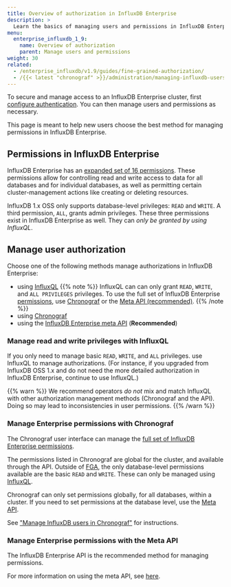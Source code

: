 ```yaml
---
title: Overview of authorization in InfluxDB Enterprise
description: >
  Learn the basics of managing users and permissions in InfluxDB Enterprise.
menu:
  enterprise_influxdb_1_9:
    name: Overview of authorization
    parent: Manage users and permissions
weight: 30
related:
  - /enterprise_influxdb/v1.9/guides/fine-grained-authorization/
  - /{{< latest "chronograf" >}}/administration/managing-influxdb-users/
---
```


To secure and manage access to an InfluxDB Enterprise cluster,
first [configure authentication](/enterprise_influxdb/v1.9/administration/configure/security/authentication/).
You can then manage users and permissions as necessary.

This page is meant to help new users choose the best method for managing permissions in InfluxDB Enterprise.

## Permissions in InfluxDB Enterprise

InfluxDB Enterprise has an [expanded set of 16 permissions](/enterprise_influxdb/v1.9/administration/manage/security/permissions/#permissions).
These permissions allow for
controlling read and write access to data for all databases and for individual databases,
as well as permitting certain cluster-management actions like creating or deleting resources.

InfluxDB 1.x OSS only supports database-level privileges: `READ` and `WRITE`.
A third permission, `ALL`, grants admin privileges.
These three permissions exist in InfluxDB Enterprise as well.
They can _only be granted by using InfluxQL_.

## Manage user authorization

Choose one of the following methods manage authorizations in InfluxDB Enterprise:

- using [InfluxQL](#manage-read-and-write-privileges-with-influxql)
  {{% note %}}
InfluxQL can can only grant `READ`, `WRITE`, and `ALL PRIVILEGES` privileges.
To use the full set of InfluxDB Enterprise [permissions](/enterprise_influxdb/v1.9/administration/manage/security/permissions/),
use [Chronograf](#manage-specific-privileges-with-chronograf)
or the [Meta API (recommended)](#influxdb-enterprise-meta-api).
  {{% /note %}}
- using [Chronograf](#manage-enterprise-permissions-with-chronograf)
- using the [InfluxDB Enterprise meta API](#manage-enterprise-permissions-with-the-meta-api) (**Recommended**)

### Manage read and write privileges with InfluxQL

If you only need to manage basic `READ`, `WRITE`, and `ALL` privileges.
use InfluxQL to manage authorizations.
(For instance, if you upgraded from InfluxDB OSS 1.x
and do not need the more detailed authorization in InfluxDB Enterprise, continue to use InfluxQL.)

{{% warn %}}
We recommend operators *do not* mix and match InfluxQL
with other authorization management methods (Chronograf and the API).
Doing so may lead to inconsistencies in user permissions.
{{% /warn %}}

### Manage Enterprise permissions with Chronograf

The Chronograf user interface can manage the
[full set of InfluxDB Enterprise permissions](/enterprise_influxdb/v1.9/administration/manage/security/permissions/#permissions).

The permissions listed in Chronograf are global for the cluster, and available through the API.
Outside of [FGA](/enterprise_influxdb/v1.9/administration/manage/security/fine-grained-authorization),
the only database-level permissions available are the basic `READ` and `WRITE`.
These can only be managed using [InfluxQL](#manage-read-and-write-privileges-with-influxql).

Chronograf can only set permissions globally, for all databases, within a cluster.
If you need to set permissions at the database level, use the [Meta API](#influxdb-enterprise-meta-api).

See ["Manage InfluxDB users in Chronograf"](/chronograf/v1.9/administration/managing-influxdb-users/)
for instructions.

### Manage Enterprise permissions with the Meta API

The InfluxDB Enterprise API is the
recommended method for managing permissions.

For more information on using the meta API,
see [here](/enterprise_influxdb/v1.9/administration/manage/security/authentication_and_authorization-api).
